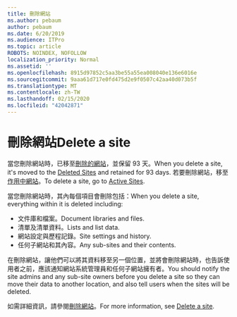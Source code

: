 ```yaml
---
title: 刪除網站
ms.author: pebaum
author: pebaum
ms.date: 6/20/2019
ms.audience: ITPro
ms.topic: article
ROBOTS: NOINDEX, NOFOLLOW
localization_priority: Normal
ms.assetid: ''
ms.openlocfilehash: 8915d97852c5aa3be55a55ea008040e136e6016e
ms.sourcegitcommit: 9aaa61d717e0fd475d2e9f0507c42aa40d073b5f
ms.translationtype: MT
ms.contentlocale: zh-TW
ms.lasthandoff: 02/15/2020
ms.locfileid: "42042871"
---
```

# <a name="delete-a-site"></a><span data-ttu-id="25352-102">刪除網站</span><span class="sxs-lookup"><span data-stu-id="25352-102">Delete a site</span></span>

<span data-ttu-id="25352-103">當您刪除網站時，已移至[刪除的網站](https://admin.microsoft.com/sharepoint?page=recyclebin&modern=true)，並保留 93 天。</span><span class="sxs-lookup"><span data-stu-id="25352-103">When you delete a site, it's moved to the [Deleted Sites](https://admin.microsoft.com/sharepoint?page=recyclebin&modern=true) and retained for 93 days.</span></span> <span data-ttu-id="25352-104">若要刪除網站，移至[作用中網站](https://admin.microsoft.com/sharepoint?page=sitemanagement&modern=true)。</span><span class="sxs-lookup"><span data-stu-id="25352-104">To delete a site, go to [Active Sites](https://admin.microsoft.com/sharepoint?page=sitemanagement&modern=true).</span></span> 

<span data-ttu-id="25352-105">當您刪除網站時，其內每個項目會刪除包括：</span><span class="sxs-lookup"><span data-stu-id="25352-105">When you delete a site, everything within it is deleted including:</span></span>

- <span data-ttu-id="25352-106">文件庫和檔案。</span><span class="sxs-lookup"><span data-stu-id="25352-106">Document libraries and files.</span></span>
- <span data-ttu-id="25352-107">清單及清單資料。</span><span class="sxs-lookup"><span data-stu-id="25352-107">Lists and list data.</span></span>
- <span data-ttu-id="25352-108">網站設定與歷程記錄。</span><span class="sxs-lookup"><span data-stu-id="25352-108">Site settings and history.</span></span>
- <span data-ttu-id="25352-109">任何子網站和其內容。</span><span class="sxs-lookup"><span data-stu-id="25352-109">Any sub-sites and their contents.</span></span>

<span data-ttu-id="25352-110">在刪除網站，讓他們可以將其資料移至另一個位置，並將會刪除網站時，也告訴使用者之前，應該通知網站系統管理員和任何子網站擁有者。</span><span class="sxs-lookup"><span data-stu-id="25352-110">You should notify the site admins and any sub-site owners before you delete a site so they can move their data to another location, and also tell users when the sites will be deleted.</span></span>

<span data-ttu-id="25352-111">如需詳細資訊，請參閱[刪除網站](https://docs.microsoft.com/sharepoint/delete-site-collection)。</span><span class="sxs-lookup"><span data-stu-id="25352-111">For more information, see [Delete a site](https://docs.microsoft.com/sharepoint/delete-site-collection).</span></span>
